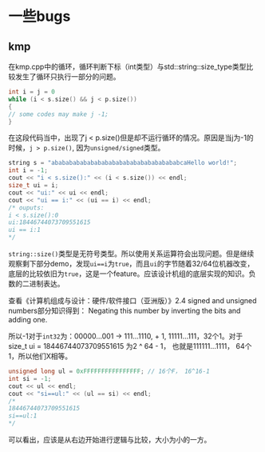 # 一些bugs

## kmp

在kmp.cpp中的循环，循环判断下标（int类型）与std::string::size_type类型比较发生了循环只执行一部分的问题。

```c++
int i = j = 0
while (i < s.size() && j < p.size())
{
// some codes may make j -1;
}
```

在这段代码当中，出现了j < p.size()但是却不运行循环的情况。原因是当j为-1的时候，```j > p.size()```, 因为```unsigned/signed```类型。

```C++
string s = "ababababababababababababababababababcaHello world!";
int i = -1;
cout << "i < s.size():" << (i < s.size()) << endl;
size_t ui = i;
cout << "ui:" << ui << endl;
cout << "ui == i:" << (ui == i) << endl;
/* ouputs:
i < s.size():0
ui:18446744073709551615
ui == i:1
*/
```

```string::size()```类型是无符号类型。所以使用关系运算符会出现问题。但是继续观察剩下部分demo，发现```ui==i```为```true```，而且```ui```的字节随着32/64位机器改变，底层的比较依旧为```true```，这是一个feature。应该设计机组的底层实现的知识。负数的二进制表达。

查看《计算机组成与设计：硬件/软件接口（亚洲版）》2.4 signed and unsigned numbers部分知识得到：
Negating this number by inverting the bits and adding one.

所以-1对于```int32```为：00000...001 -> 111...1110, + 1, 11111...111，32个1。对于size_t ui = 18446744073709551615 为2 ^ 64 - 1， 也就是111111...1111， 64个1，所以他们X相等。

```C++
unsigned long ul = 0xFFFFFFFFFFFFFFFF; // 16个F， 16^16-1
int si = -1;
cout << ul << endl;
cout << "si==ul:" << (ul == si) << endl;
/*
18446744073709551615
si==ul:1
*/
```
可以看出，应该是从右边开始进行逻辑与比较，大小为小的一方。